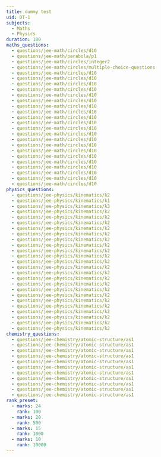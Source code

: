 ```yaml
---
title: dummy test
uid: DT-1
subjects:
  - Maths
  - Physics
duration: 180
maths_questions:
  - questions/jee-math/circles/d10
  - questions/jee-math/parabola/p1
  - questions/jee-math/circles/integer2
  - questions/jee-math/circles/multiple-choice-questions
  - questions/jee-math/circles/d10
  - questions/jee-math/circles/d10
  - questions/jee-math/circles/d10
  - questions/jee-math/circles/d10
  - questions/jee-math/circles/d10
  - questions/jee-math/circles/d10
  - questions/jee-math/circles/d10
  - questions/jee-math/circles/d10
  - questions/jee-math/circles/d10
  - questions/jee-math/circles/d10
  - questions/jee-math/circles/d10
  - questions/jee-math/circles/d10
  - questions/jee-math/circles/d10
  - questions/jee-math/circles/d10
  - questions/jee-math/circles/d10
  - questions/jee-math/circles/d10
  - questions/jee-math/circles/d10
  - questions/jee-math/circles/d10
  - questions/jee-math/circles/d10
  - questions/jee-math/circles/d10
  - questions/jee-math/circles/d10
physics_questions:
  - questions/jee-physics/kinematics/k2
  - questions/jee-physics/kinematics/k1
  - questions/jee-physics/kinematics/k3
  - questions/jee-physics/kinematics/k2
  - questions/jee-physics/kinematics/k2
  - questions/jee-physics/kinematics/k2
  - questions/jee-physics/kinematics/k2
  - questions/jee-physics/kinematics/k2
  - questions/jee-physics/kinematics/k2
  - questions/jee-physics/kinematics/k2
  - questions/jee-physics/kinematics/k2
  - questions/jee-physics/kinematics/k2
  - questions/jee-physics/kinematics/k2
  - questions/jee-physics/kinematics/k2
  - questions/jee-physics/kinematics/k2
  - questions/jee-physics/kinematics/k2
  - questions/jee-physics/kinematics/k2
  - questions/jee-physics/kinematics/k2
  - questions/jee-physics/kinematics/k2
  - questions/jee-physics/kinematics/k2
  - questions/jee-physics/kinematics/k2
  - questions/jee-physics/kinematics/k2
  - questions/jee-physics/kinematics/k2
  - questions/jee-physics/kinematics/k2
  - questions/jee-physics/kinematics/k2
chemistry_questions:
  - questions/jee-chemistry/atomic-structure/as1
  - questions/jee-chemistry/atomic-structure/as1
  - questions/jee-chemistry/atomic-structure/as1
  - questions/jee-chemistry/atomic-structure/as1
  - questions/jee-chemistry/atomic-structure/as1
  - questions/jee-chemistry/atomic-structure/as1
  - questions/jee-chemistry/atomic-structure/as1
  - questions/jee-chemistry/atomic-structure/as1
  - questions/jee-chemistry/atomic-structure/as1
  - questions/jee-chemistry/atomic-structure/as1
  - questions/jee-chemistry/atomic-structure/as1
rank_preset:
  - marks: 24
    rank: 100
  - marks: 20
    rank: 500
  - marks: 15
    rank: 1000
  - marks: 10
    rank: 10000
---
```


